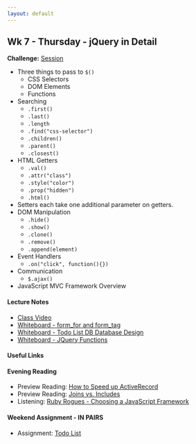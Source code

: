 ```yaml
---
layout: default
---
```


## Wk 7 - Thursday - jQuery in Detail

**Challenge:** [Session](https://github.com/masonfmatthews/rails_assignments/blob/master/challenges/rails_session.md)

* Three things to pass to `$()`
  * CSS Selectors
  * DOM Elements
  * Functions
* Searching
  * `.first()`
  * `.last()`
  * `.length`
  * `.find("css-selector")`
  * `.children()`
  * `.parent()`
  * `.closest()`
* HTML Getters
  * `.val()`
  * `.attr("class")`
  * `.style("color")`
  * `.prop("hidden")`
  * `.html()`
* Setters each take one additional parameter on getters.
* DOM Manipulation
  * `.hide()`
  * `.show()`
  * `.clone()`
  * `.remove()`
  * `.append(element)`
* Event Handlers
  * `.on("click", function(){})`
* Communication
  * `$.ajax()`
* JavaScript MVC Framework Overview

#### Lecture Notes

* [Class Video]()
* [Whiteboard - form_for and form_tag](http://tiyd-rails.s3.amazonaws.com/pictures/uploaded_files/000/000/061/original/form_tag_vs_for.jpg?1446060756)
* [Whiteboard - Todo List DB Database Design](http://tiyd-rails.s3.amazonaws.com/pictures/uploaded_files/000/000/060/original/todo_list_db_design.jpg?1446060347)
* [Whiteboard - JQuery Functions](http://tiyd-rails.s3.amazonaws.com/pictures/uploaded_files/000/000/063/original/jquery_functions.jpg?1446061467)

#### Useful Links


#### Evening Reading

* Preview Reading: [How to Speed up ActiveRecord](http://blog.codeship.com/speed-up-activerecord/)
* Preview Reading: [Joins vs. Includes](http://blog.bigbinary.com/2013/07/01/preload-vs-eager-load-vs-joins-vs-includes.html)
* Listening: [Ruby Rogues - Choosing a JavaScript Framework](https://devchat.tv/ruby-rogues/189-rr-choosing-a-javascript-mvc-framework-with-craig-mckeachie-)


#### Weekend Assignment - IN PAIRS

* Assignment: [Todo List](https://github.com/tiyd-rails-2016-01/todo_app)
<!-- * Feedback: [Todo List Feedback](feedback) -->
